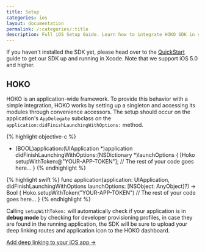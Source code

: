 ```yaml
---
title: Setup
categories: ios
layout: documentation
permalink: /:categories/:title
description: Full iOS Setup Guide. Learn how to integrate HOKO SDK in your app.
---
```


If you haven't installed the SDK yet, please head over to the [QuickStart](/quickstart/ios) guide to get our SDK up and running in Xcode. Note that we support iOS 5.0 and higher.

## HOKO

HOKO is an application-wide framework. To provide this behavior with a simple integration, HOKO works by setting up a singleton and accessing its modules through convenience accessors. The setup should occur on the application's `AppDelegate` subclass on the `application:didFinishLaunchingWithOptions:` method.

{% highlight objective-c %}
- (BOOL)application:(UIApplication *)application
        didFinishLaunchingWithOptions:(NSDictionary *)launchOptions {
  [Hoko setupWithToken:@"YOUR-APP-TOKEN"];
  // The rest of your code goes here...
}
{% endhighlight %}

{% highlight swift %}
func application(application: UIApplication, didFinishLaunchingWithOptions launchOptions: [NSObject: AnyObject]?) -> Bool {
  Hoko.setupWithToken("YOUR-APP-TOKEN")
  // The rest of your code goes here...
}
{% endhighlight %}

Calling `setupWithToken:` will automatically check if your application is in **debug mode** by checking for developer provisioning profiles, in case they are found in the running application, the SDK will be sure to upload your deep linking routes and application icon to the HOKO dashboard.

<a href="http://support.hokolinks.com/ios/ios-deeplinking/" class="btn-next">Add deep linking to your iOS app &#8594;</a>
